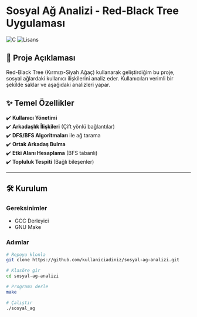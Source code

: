 # Sosyal Ağ Analizi - Red-Black Tree Uygulaması

![C](https://img.shields.io/badge/C-00599C?style=for-the-badge&logo=c&logoColor=white)
![Lisans](https://img.shields.io/github/license/kullaniciadiniz/sosyal-ag-analizi?color=blue)

## 📌 Proje Açıklaması  
Red-Black Tree (Kırmızı-Siyah Ağaç) kullanarak geliştirdiğim bu proje, sosyal ağlardaki kullanıcı ilişkilerini analiz eder. Kullanıcıları verimli bir şekilde saklar ve aşağıdaki analizleri yapar.

## ✨ Temel Özellikler
✔️ **Kullanıcı Yönetimi**  
✔️ **Arkadaşlık İlişkileri** (Çift yönlü bağlantılar)  
✔️ **DFS/BFS Algoritmaları** ile ağ tarama  
✔️ **Ortak Arkadaş Bulma**  
✔️ **Etki Alanı Hesaplama** (BFS tabanlı)  
✔️ **Topluluk Tespiti** (Bağlı bileşenler)

---

## 🛠️ Kurulum

### Gereksinimler
- GCC Derleyici
- GNU Make

### Adımlar
```bash
# Repoyu klonla
git clone https://github.com/kullaniciadiniz/sosyal-ag-analizi.git

# Klasöre gir
cd sosyal-ag-analizi

# Programı derle
make

# Çalıştır
./sosyal_ag
